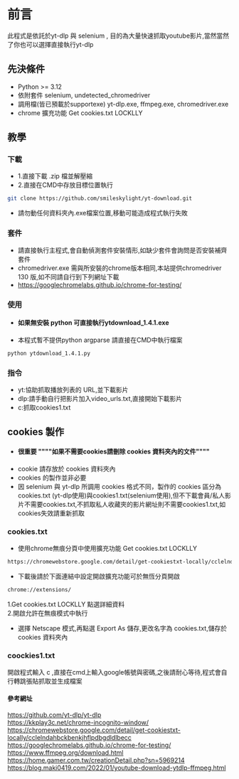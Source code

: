# 前言
此程式是依託於yt-dlp 與 selenium , 目的為大量快速抓取youtube影片,當然當然了你也可以選擇直接執行yt-dlp

## 先決條件
- Python >= 3.12
- 依附套件 selenium, undetected_chromedriver
- 調用檔(皆已預載於supportexe) yt-dlp.exe, ffmpeg.exe, chromedriver.exe
- chrome 擴充功能 Get cookies.txt LOCKLLY

## 教學
### 下載
- 1.直接下載 .zip 檔並解壓縮
- 2.直接在CMD中存放目標位置執行
```bash
git clone https://github.com/smileskylight/yt-download.git
```
- 請勿動任何資料夾內.exe檔案位置,移動可能造成程式執行失敗
### 套件
- 請直接執行主程式,會自動偵測套件安裝情形,如缺少套件會詢問是否安裝補齊套件
- chromedriver.exe 需與所安裝的chrome版本相同,本站提供chromedriver 130 版,如不同請自行到下列網址下載
- https://googlechromelabs.github.io/chrome-for-testing/


### 使用
- #### 如果無安裝 python 可直接執行ytdownload_1.4.1.exe
- 本程式暫不提供python argparse 請直接在CMD中執行檔案
```bash
python ytdownload_1.4.1.py
```
### 指令
- yt:協助抓取播放列表的 URL,並下載影片
- dlp:請手動自行把影片加入video_urls.txt,直接開始下載影片
- c:抓取cookies1.txt
## cookies 製作
- #### 很重要 """"如果不需要cookies請刪除 cookies 資料夾內的文件"""" 
- cookie 請存放於 cookies 資料夾內
- cookies 的製作並非必要
- 因 selenium 與 yt-dlp 所調用 cookies 格式不同，製作的 cookies 區分為cookies.txt (yt-dlp使用)與cookies1.txt(selenium使用),但不下載會員/私人影片不需要cookies.txt,不抓取私人收藏夾的影片網址則不需要cookies1.txt,如cookies失效請重新抓取
### cookies.txt
- 使用chrome無痕分頁中使用擴充功能 Get cookies.txt LOCKLLY
```bash
https://chromewebstore.google.com/detail/get-cookiestxt-locally/cclelndahbckbenkjhflpdbgdldlbecc
```
- 下載後請於下面連結中設定開啟擴充功能可於無恆分頁開啟
```bash
chrome://extensions/
```
1.Get cookies.txt LOCKLLY 點選詳細資料  
2.開啟允許在無痕模式中執行
- 選擇 Netscape 模式,再點選 Export As 儲存,更改名字為 cookies.txt,儲存於 cookies 資料夾內
### coockies1.txt
開啟程式輸入 c ,直接在cmd上輸入google帳號與密碼,之後請耐心等待,程式會自行轉跳張貼抓取並生成檔案

#### 參考網址
https://github.com/yt-dlp/yt-dlp  
https://kkplay3c.net/chrome-incognito-window/  
https://chromewebstore.google.com/detail/get-cookiestxt-locally/cclelndahbckbenkjhflpdbgdldlbecc  
https://googlechromelabs.github.io/chrome-for-testing/  
https://www.ffmpeg.org/download.html  
https://home.gamer.com.tw/creationDetail.php?sn=5969214  
https://blog.maki0419.com/2022/01/youtube-download-ytdlp-ffmpeg.html 
